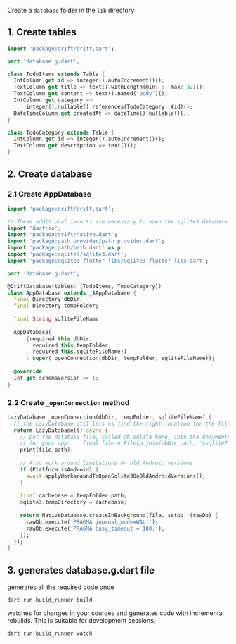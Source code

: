 Create a `database` folder in the `lib` directory

## 1. Create tables
```dart
import 'package:drift/drift.dart';

part 'database.g.dart';

class TodoItems extends Table {
  IntColumn get id => integer().autoIncrement()();
  TextColumn get title => text().withLength(min: 0, max: 32)();
  TextColumn get content => text().named('body')();
  IntColumn get category =>
      integer().nullable().references(TodoCategory, #id)();
  DateTimeColumn get createdAt => dateTime().nullable()();
}

class TodoCategory extends Table {
  IntColumn get id => integer().autoIncrement()();
  TextColumn get description => text()();
}

```

## 2. Create database

### 2.1 Create AppDatabase
```dart
import 'package:drift/drift.dart';

// These additional imports are necessary to open the sqlite3 database
import 'dart:io';
import 'package:drift/native.dart';
import 'package:path_provider/path_provider.dart';
import 'package:path/path.dart' as p;
import 'package:sqlite3/sqlite3.dart';
import 'package:sqlite3_flutter_libs/sqlite3_flutter_libs.dart';

part 'database.g.dart';

@DriftDatabase(tables: [TodoItems, TodoCategory])  
class AppDatabase extends _$AppDatabase {  
  final Directory dbDir;  
  final Directory tempFolder;  
  
  final String sqliteFileName;  
  
  AppDatabase(  
      {required this.dbDir,  
        required this.tempFolder,  
        required this.sqliteFileName})  
      : super(_openConnection(dbDir, tempFolder, sqliteFileName));  
  
  @override  
  int get schemaVersion => 1;  
}

```

### 2.2 Create  `_openConnection` method
```dart
LazyDatabase _openConnection(dbDir, tempFolder, sqliteFileName) {  
  // the LazyDatabase util lets us find the right location for the file async.  
  return LazyDatabase(() async {  
    // put the database file, called db.sqlite here, into the documents folder  
    // for your app.    final file = File(p.join(dbDir.path, '$sqliteFileName.sqlite'));  
    print(file.path);  
  
    // Also work around limitations on old Android versions  
    if (Platform.isAndroid) {  
      await applyWorkaroundToOpenSqlite3OnOldAndroidVersions();  
    }  
  
    final cachebase = tempFolder.path;  
    sqlite3.tempDirectory = cachebase;  
  
    return NativeDatabase.createInBackground(file, setup: (rawDb) {  
      rawDb.execute('PRAGMA journal_mode=WAL;');  
      rawDb.execute('PRAGMA busy_timeout = 100;');  
    });  
  });  
}
```


## 3. generates database.g.dart file

generates all the required code once
```
dart run build_runner build
```

 watches for changes in your sources and generates code with incremental rebuilds. This is suitable for development sessions.
```
dart run build_runner watch
```